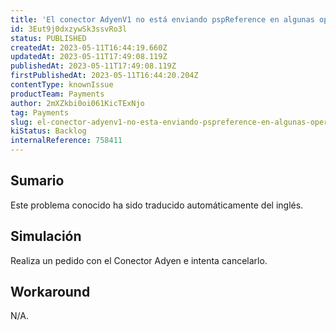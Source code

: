 ```yaml
---
title: 'El conector AdyenV1 no está enviando pspReference en algunas operaciones y por lo tanto causa error'
id: 3Eut9j0dxzywSk3ssvRo3l
status: PUBLISHED
createdAt: 2023-05-11T16:44:19.660Z
updatedAt: 2023-05-11T17:49:08.119Z
publishedAt: 2023-05-11T17:49:08.119Z
firstPublishedAt: 2023-05-11T16:44:20.204Z
contentType: knownIssue
productTeam: Payments
author: 2mXZkbi0oi061KicTExNjo
tag: Payments
slug: el-conector-adyenv1-no-esta-enviando-pspreference-en-algunas-operaciones-y-por-lo-tanto-causa-error
kiStatus: Backlog
internalReference: 758411
---
```


## Sumario

<div class="alert alert-info">
  <p>Este problema conocido ha sido traducido automáticamente del inglés.</p>
</div>



## Simulación


Realiza un pedido con el Conector Adyen e intenta cancelarlo.



## Workaround


N/A.

